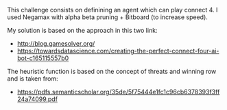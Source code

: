 This challenge consists on definining an agent which can play connect 4.
I used Negamax with alpha beta pruning + Bitboard (to increase speed).

My solution is based on the approach in this two link:

- http://blog.gamesolver.org/
- https://towardsdatascience.com/creating-the-perfect-connect-four-ai-bot-c165115557b0

The heuristic function is based on the concept of threats and winning row and is taken from:

- https://pdfs.semanticscholar.org/35de/5f75444e1fc1c96cb6378393f3ff24a74099.pdf

